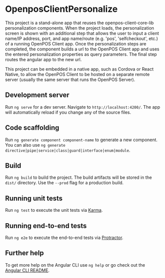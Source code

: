 # OpenposClientPersonalize

This project is a stand-alone app that reuses the openpos-client-core-lib personalization components.  When the project loads, the personalization screen is shown with an additional step that allows the user to input a client name/IP address, port, and app name/route (e.g. 'pos', 'selfcheckout', etc.) of a running OpenPOS Client app.  Once the personalization steps are completed, the component builds a url to the OpenPOS Client app and uses the entered personalization properties as query parameters.  The final step routes the angular app to the new url.

This project can be embedded in a native app, such as Cordova or React Native, to allow the OpenPOS Client to be hosted on a separate remote server (usually the same server that runs the OpenPOS Server).

## Development server

Run `ng serve` for a dev server. Navigate to `http://localhost:4200/`. The app will automatically reload if you change any of the source files.

## Code scaffolding

Run `ng generate component component-name` to generate a new component. You can also use `ng generate directive|pipe|service|class|guard|interface|enum|module`.

## Build

Run `ng build` to build the project. The build artifacts will be stored in the `dist/` directory. Use the `--prod` flag for a production build.

## Running unit tests

Run `ng test` to execute the unit tests via [Karma](https://karma-runner.github.io).

## Running end-to-end tests

Run `ng e2e` to execute the end-to-end tests via [Protractor](http://www.protractortest.org/).

## Further help

To get more help on the Angular CLI use `ng help` or go check out the [Angular CLI README](https://github.com/angular/angular-cli/blob/master/README.md).
